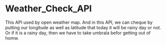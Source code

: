 # Weather_Check_API
This API used by open weather map. And in this API, we can cheque by putting our longitude as well as latitude that today it will be rainy day or not. Or if it is a rainy day, then we have to take umbrala befor getting out of homw.
